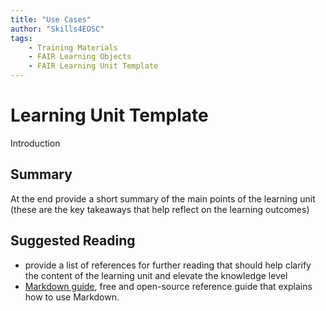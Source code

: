 ```yaml
---
title: "Use Cases"
author: "Skills4EOSC"
tags: 
    - Training Materials
    - FAIR Learning Objects
    - FAIR Learning Unit Template
---
```


# Learning Unit Template

Introduction




## Summary

At the end provide a short summary of the main points of the learning unit (these are the key takeaways that help reflect on the learning outcomes)

## Suggested Reading

- provide a list of references for further reading that should help clarify the content of the learning unit and elevate the knowledge level
- [Markdown guide](https://www.markdownguide.org/), free and open-source reference guide that explains how to use Markdown.

